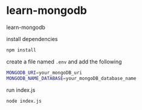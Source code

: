 # learn-mongodb
 learn-mongodb

install dependencies
```bash
npm install
```

create a file named `.env` and add the following
```bash
MONGODB_URI=your_mongoDB_uri
MONGODB_NAME_DATABASE=your_mongoDB_database_name
```

run index.js
```bash
node index.js
```